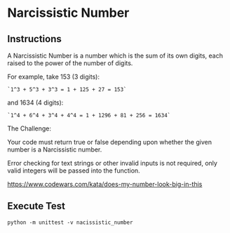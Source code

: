 # Narcissistic Number

## Instructions

A Narcissistic Number is a number which is the sum of its own digits, each raised to the power of the number of digits.

For example, take 153 (3 digits):

    `1^3 + 5^3 + 3^3 = 1 + 125 + 27 = 153`
and 1634 (4 digits):

    `1^4 + 6^4 + 3^4 + 4^4 = 1 + 1296 + 81 + 256 = 1634`
The Challenge:

Your code must return true or false depending upon whether the given number is a Narcissistic number.

Error checking for text strings or other invalid inputs is not required, only valid integers will be passed into the function.

https://www.codewars.com/kata/does-my-number-look-big-in-this

## Execute Test

`python -m unittest -v nacissistic_number`